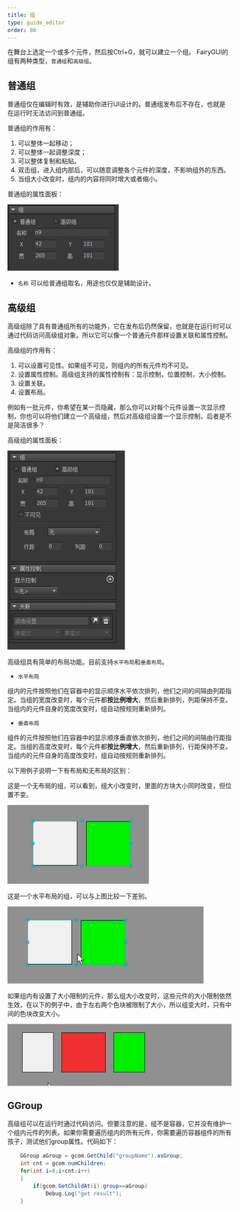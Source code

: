 ```yaml
---
title: 组
type: guide_editor
order: 80
---
```


在舞台上选定一个或多个元件，然后按Ctrl+G，就可以建立一个组。 FairyGUI的组有两种类型，`普通组`和`高级组`。

## 普通组

普通组仅在编辑时有效，是辅助你进行UI设计的。普通组发布后不存在，也就是在运行时无法访问到普通组。

普通组的作用有：
1. 可以整体一起移动；
2. 可以整体一起调整深度；
3. 可以整体复制和粘贴。
4. 双击组，进入组内部后，可以随意调整各个元件的深度，不影响组外的东西。
5. 当组大小改变时，组内的内容将同时增大或者缩小。

普通组的属性面板：

![](../../images/20170726152337.png)

- `名称` 可以给普通组取名，用途也仅仅是辅助设计。

## 高级组

高级组除了具有普通组所有的功能外，它在发布后仍然保留，也就是在运行时可以通过代码访问高级组对象。所以它可以像一个普通元件那样设置关联和属性控制。

高级组的作用有：
1. 可以设置可见性。如果组不可见，则组内的所有元件均不可见。
2. 设置属性控制。高级组支持的属性控制有：显示控制，位置控制，大小控制。
3. 设置关联。
4. 设置布局。

例如有一批元件，你希望在某一页隐藏，那么你可以对每个元件设置一次显示控制，你也可以将他们建立一个高级组，然后对高级组设置一个显示控制，后者是不是简洁很多？

高级组的属性面板：

![](../../images/20170726153357.png)

高级组具有简单的布局功能。目前支持`水平布局`和`垂直布局`。

- `水平布局`

组内的元件按照他们在容器中的显示顺序水平依次排列，他们之间的间隔由列距指定。当组的宽度改变时，每个元件都**按比例增大**，然后重新排列，列距保持不变。当组内的元件自身的宽度改变时，组自动按规则重新排列。

- `垂直布局`

组件的元件按照他们在容器中的显示顺序垂直依次排列，他们之间的间隔由行距指定。当组的高度改变时，每个元件都**按比例增大**，然后重新排列，行距保持不变。当组内的元件自身的高度改变时，组自动按规则重新排列。

以下用例子说明一下有布局和无布局的区别：

这是一个无布局的组，可以看到，组大小改变时，里面的方块大小同时改变，但位置不变。

![](../../images/gaollg17.gif)

这是一个水平布局的组，可以与上图比较一下差别。

![](../../images/gaollg18.gif)

如果组内有设置了大小限制的元件，那么组大小改变时，这些元件的大小限制依然生效，在以下的例子中，由于左右两个色块被限制了大小，所以组变大时，只有中间的色块改变大小。

![](../../images/gaollg19.gif)

## GGroup

高级组可以在运行时通过代码访问。但要注意的是，组不是容器，它并没有维护一个组内元件的列表。如果你需要遍历组内的所有元件，你需要遍历容器组件的所有孩子，测试他们group属性。代码如下：

```csharp
    GGroup aGroup = gcom.GetChild("groupName").asGroup;
    int cnt = gcom.numChildren;
    for(int i=0;i<cnt;i++)
    {
        if(gcom.GetChildAt(i).group==aGroup)
            Debug.Log("get result");
    }
```


